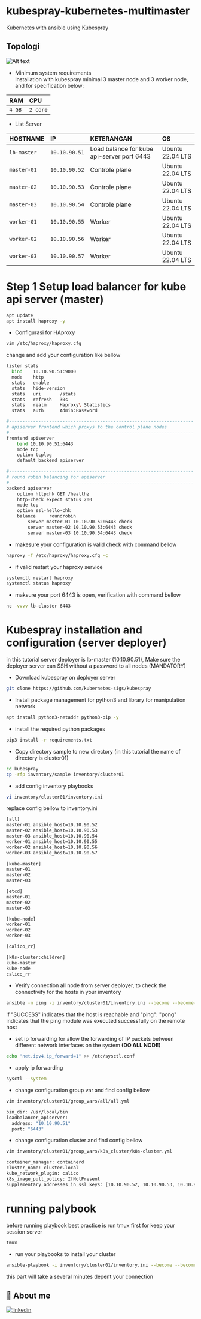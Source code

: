 # kubespray-kubernetes-multimaster
Kubernetes with ansible using Kubespray

## Topologi
![Alt text](image.png)

- Minimum system requirements </br>
Installation with kubespray minimal 3 master node and 3 worker node, and for specification below:

| RAM    | CPU      | 
| :---   | :------- | 
| `4 GB` | `2 core` | 



- List Server 

| HOSTNAME    | IP            | KETERANGAN                                 |   OS             |
| :--------   | :-------      | :----------------------------------------- | :--------------  |
| `lb-master` | `10.10.90.51` | Load balance for kube api-server port 6443 | Ubuntu 22.04 LTS |
| `master-01` | `10.10.90.52` | Controle plane                             | Ubuntu 22.04 LTS |
| `master-02` | `10.10.90.53` | Controle plane                             | Ubuntu 22.04 LTS |
| `master-03` | `10.10.90.54` | Controle plane                             | Ubuntu 22.04 LTS |
| `worker-01` | `10.10.90.55` | Worker                                     | Ubuntu 22.04 LTS |
| `worker-02` | `10.10.90.56` | Worker                                     | Ubuntu 22.04 LTS |
| `worker-03` | `10.10.90.57` | Worker                                     | Ubuntu 22.04 LTS |

# Step 1 Setup load balancer for kube api server (master)

```bash
apt update
apt install haproxy -y

```
- Configurasi for HAproxy

```bash
vim /etc/haproxy/haproxy.cfg
```
change and add your configuration like bellow

```bash
listen stats
  bind    10.10.90.51:9000
  mode    http
  stats   enable
  stats   hide-version
  stats   uri       /stats
  stats   refresh   30s
  stats   realm     Haproxy\ Statistics
  stats   auth      Admin:Password

#---------------------------------------------------------------------
# apiserver frontend which proxys to the control plane nodes
#---------------------------------------------------------------------
frontend apiserver
    bind 10.10.90.51:6443
    mode tcp
    option tcplog
    default_backend apiserver

#---------------------------------------------------------------------
# round robin balancing for apiserver
#---------------------------------------------------------------------
backend apiserver
    option httpchk GET /healthz
    http-check expect status 200
    mode tcp
    option ssl-hello-chk
    balance     roundrobin
        server master-01 10.10.90.52:6443 check
        server master-02 10.10.90.53:6443 check
        server master-03 10.10.90.54:6443 check

```
- makesure your configuration is valid check with command bellow

```bash
haproxy -f /etc/haproxy/haproxy.cfg -c
```
- if valid restart your haproxy service
```bash
systemctl restart haproxy 
systemctl status haproxy
```
- maksure your port 6443 is open, verification with command bellow
```bash
nc -vvvv lb-cluster 6443
```

# Kubespray installation and configuration (server deployer) 
in this tutorial server deployer is lb-master (10.10.90.51), Make sure the deployer server can SSH without a password to all nodes (MANDATORY)</br>

- Download kubespray on deployer server
```bash
git clone https://github.com/kubernetes-sigs/kubespray
```
- Install package management for python3 and library for manipulation network
```bash 
apt install python3-netaddr python3-pip -y
```
- install the required python packages

```bash
pip3 install -r requirements.txt
```
- Copy directory sample to new directory (in this tutorial the name of directory is cluster01)
```bash
cd kubespray
cp -rfp inventory/sample inventory/cluster01
```
- add config inventory playbooks
```bash
vi inventory/cluster01/inventory.ini
``` 
replace config bellow to inventory.ini
```bash
[all]
master-01 ansible_host=10.10.90.52 
master-02 ansible_host=10.10.90.53
master-03 ansible_host=10.10.90.54
worker-01 ansible_host=10.10.90.55
worker-02 ansible_host=10.10.90.56
worker-03 ansible_host=10.10.90.57

[kube-master]
master-01
master-02
master-03

[etcd]
master-01
master-02
master-03

[kube-node]
worker-01
worker-02
worker-03

[calico_rr]

[k8s-cluster:children]
kube-master
kube-node
calico_rr

```

- Verify connection all node from server deployer, to check the connectivity for the hosts in your inventory
```bash
ansible -m ping -i inventory/cluster01/inventory.ini --become --become-user=root all
```
if "SUCCESS" indicates that the host is reachable and "ping": "pong" indicates that the ping module was executed successfully on the remote host

- set ip forwarding for allow the forwarding of IP packets between different network interfaces on the system **(DO ALL NODE)**
```bash
echo "net.ipv4.ip_forward=1" >> /etc/sysctl.conf
```
- apply ip forwarding
```bash
sysctl --system
```
- change configuration group var and find config bellow
```bash
vim inventory/cluster01/group_vars/all/all.yml
```
```bash
bin_dir: /usr/local/bin
loadbalancer_apiserver:
  address: "10.10.90.51"
  port: "6443"

```
- change configuration cluster and find config bellow

```bash
vim inventory/cluster01/group_vars/k8s_cluster/k8s-cluster.yml
```

```bash
container_manager: containerd
cluster_name: cluster.local
kube_network_plugin: calico
k8s_image_pull_policy: IfNotPresent
supplementary_addresses_in_ssl_keys: [10.10.90.52, 10.10.90.53, 10.10.90.52, 10.10.90.51]
```
# running palybook  
before running playbook best practice is run tmux first for keep your session server
```bash
tmux
```
- run your playbooks to install your cluster
```bash
ansible-playbook -i inventory/cluster01/inventory.ini --become --become-user=root cluster.yml
```

this part will take a several minutes depent your connection

## 🔗 About me
[![linkedin](https://img.shields.io/badge/linkedin-0A66C2?style=for-the-badge&logo=linkedin&logoColor=white)](https://www.linkedin.com/in/falyan-zuril-587585247/)
